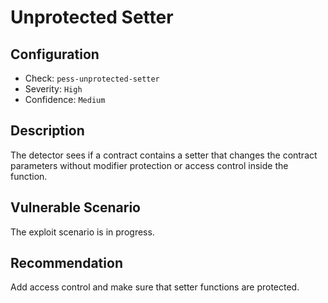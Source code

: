 # Unprotected Setter

## Configuration
* Check: `pess-unprotected-setter`
* Severity: `High`
* Confidence: `Medium`

## Description
The detector sees if a contract contains a setter that changes the contract parameters without modifier protection or access control inside the function.

## Vulnerable Scenario
The exploit scenario is in progress.

## Recommendation
Add access control and make sure that setter functions are protected. 